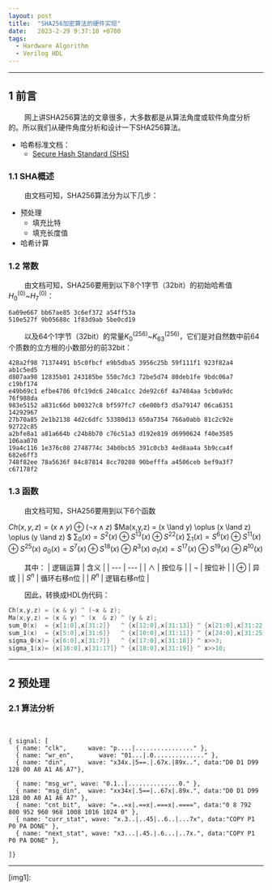 ```yaml
---
layout: post
title:  "SHA256加密算法的硬件实现"
date:   2023-2-29 9:37:10 +0700
tags:
  - Hardware Algorithm
  - Verilog HDL
---
```


-------

## 1 前言

&#160; &#160; &#160; &#160; 网上讲SHA256算法的文章很多，大多数都是从算法角度或软件角度分析的。所以我们从硬件角度分析和设计一下SHA256算法。

* 哈希标准文档：
  * [Secure Hash Standard (SHS)](https://nvlpubs.nist.gov/nistpubs/FIPS/NIST.FIPS.180-4.pdf)


### 1.1 SHA概述

&#160; &#160; &#160; &#160; 由文档可知，SHA256算法分为以下几步：

* 预处理
  * 填充比特
  * 填充长度值
* 哈希计算

### 1.2 常数

&#160; &#160; &#160; &#160; 由文档可知，SHA256要用到以下8个1字节（32bit）的初始哈希值$H_0^{(0)}$~$H_7^{(0)}$：

```
6a09e667 bb67ae85 3c6ef372 a54ff53a
510e527f 9b05688c 1f83d9ab 5be0cd19
```

&#160; &#160; &#160; &#160; 以及64个1字节（32bit）的常量$K_0^{(256)}$~$K_{63}^{(256)}$，它们是对自然数中前64个质数的立方根的小数部分的前32bit：

```
428a2f98 71374491 b5c0fbcf e9b5dba5 3956c25b 59f111f1 923f82a4 ab1c5ed5
d807aa98 12835b01 243185be 550c7dc3 72be5d74 80deb1fe 9bdc06a7 c19bf174
e49b69c1 efbe4786 0fc19dc6 240ca1cc 2de92c6f 4a7484aa 5cb0a9dc 76f988da
983e5152 a831c66d b00327c8 bf597fc7 c6e00bf3 d5a79147 06ca6351 14292967
27b70a85 2e1b2138 4d2c6dfc 53380d13 650a7354 766a0abb 81c2c92e 92722c85
a2bfe8a1 a81a664b c24b8b70 c76c51a3 d192e819 d6990624 f40e3585 106aa070
19a4c116 1e376c08 2748774c 34b0bcb5 391c0cb3 4ed8aa4a 5b9cca4f 682e6ff3
748f82ee 78a5636f 84c87814 8cc70208 90befffa a4506ceb bef9a3f7 c67178f2
```

### 1.3 函数

&#160; &#160; &#160; &#160; 由文档可知，SHA256要用到以下6个函数

$Ch(x,y,z) = (x \land y) \oplus (\lnot x \land z)$
$Ma(x,y,z) = (x \land y) \oplus (x \land z) \oplus (y \land z) $
$\sum_0(x) = S^2(x) \oplus S^{13}(x) \oplus S^{22}(x)$
$\sum_1(x) = S^6(x) \oplus S^{11}(x) \oplus S^{25}(x)$
$\sigma_0(x) = S^7(x) \oplus S^{18}(x) \oplus R^3(x)$
$\sigma_1(x) = S^{17}(x) \oplus S^{19}(x) \oplus R^{10}(x)$


&#160; &#160; &#160; &#160; 其中：
| 逻辑运算 | 含义 |
| --- | --- |
| $\land$ | 按位与 |
| $\lnot$ | 按位补 |
| $\oplus$ | 异或 |
| $S^n$ | 循环右移n位 |
| $R^n$ | 逻辑右移n位 |


&#160; &#160; &#160; &#160; 因此，转换成HDL伪代码：
```verilog
Ch(x,y,z) = (x & y) ^ (~x & z);
Ma(x,y,z) = (x & y) ^ (x  & z) ^ (y & z);
sum_0(x)  = {x[1:0],x[31:2]}   ^ {x[12:0],x[31:13]} ^ {x[21:0],x[31:22]};
sum_1(x)  = {x[5:0],x[31:6]}   ^ {x[10:0],x[31:11]} ^ {x[24:0],x[31:25]};
sigma_0(x)= {x[6:0],x[31:7]}   ^ {x[17:0],x[31:18]} ^ x>>3;
sigma_1(x)= {x[16:0],x[31:17]} ^ {x[18:0],x[31:19]} ^ x>>10;
```



----

## 2 预处理

### 2.1 算法分析

&#160; &#160; &#160; &#160; 


```wavedrom
{ signal: [
  { name: "clk",      wave: "p....|................" },
  { name: "wr_en",       wave: "01...|.0.............." },
  { name: "din",      wave: "x34x.|5==.|.67x.|89x..", data:"D0 D1 D99 128 00 A0 A1 A6 A7"},

  { name: "msg_wr", wave: "0.1..|..............0." },
  { name: "msg_din",  wave: "xx34x|.5==|..67x|.89x.", data:"D0 D1 D99 128 00 A0 A1 A6 A7" },
  { name: "cnt_bit",  wave: "=..=x|.==x|.===x|.====", data:"0 8 792 800 952 960 968 1008 1016 1024 0" },
  { name: "curr_stat", wave: "x.3..|..45|..6..|...7x", data:"COPY P1 P0 PA DONE" },
  { name: "next_stat", wave: "x3...|.45.|.6...|..7x.", data:"COPY P1 P0 PA DONE" },

]}
```
----

[img1]:
